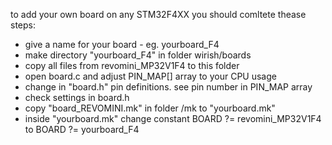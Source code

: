 to add your own board on any STM32F4XX you should comltete thease steps:


 *  give a name for your board - eg. yourboard_F4
 *  make directory  "yourboard_F4" in folder wirish/boards
 *  copy all files from revomini_MP32V1F4 to this folder
 *  open board.c and adjust PIN_MAP[] array to your CPU usage
 *  change in "board.h" pin definitions. see pin number in PIN_MAP array
 *  check settings in board.h
 *  copy "board_REVOMINI.mk" in folder /mk to "yourboard.mk"
 *  inside "yourboard.mk" change constant BOARD  ?= revomini_MP32V1F4 to  BOARD  ?= yourboard_F4
 
 